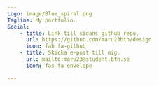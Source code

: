 ```yaml
---
Logo: image/Blue_spiral.png
Tagline: My portfolio.
Social:
    - title: Link till sidans github repo.
      url: https://github.com/maru23bth/design
      icon: fab fa-github
    - title: Skicka e-post till mig.
      url: mailto:maru23@student.bth.se
      icon: fas fa-envelope

---
```

